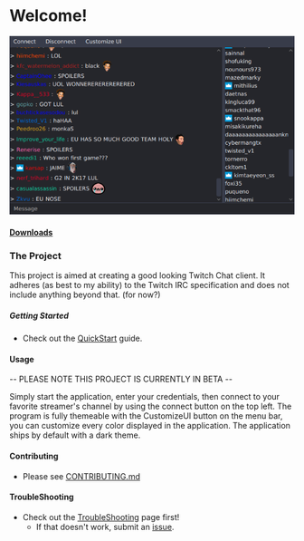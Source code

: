 # Welcome!
![WildChat](https://github.com/AWildBeard/resources/blob/master/WildChat/resources/wildChat.png?raw=true)

#### [Downloads](https://github.com/AWildBeard/WildChat/releases)

### The Project

This project is aimed at creating a good looking Twitch Chat client.
It adheres (as best to my ability) to the Twitch IRC specification
and does not include anything beyond that. (for now?)

##### Getting Started

- Check out the [QuickStart](https://github.com/AWildBeard/WildChat/wiki/QuickStart) guide.

#### Usage

-- PLEASE NOTE THIS PROJECT IS CURRENTLY IN BETA --

Simply start the application, enter your credentials, then connect
to your favorite streamer's channel by using the connect button on the
top left. The program is fully themeable with the CustomizeUI button
on the menu bar, you can customize every color displayed in the
application. The application ships by default with a dark theme.

#### Contributing

- Please see [CONTRIBUTING.md](https://github.com/AWildBeard/WildChat/blob/develop/.github/CONTRIBUTING.md)

#### TroubleShooting

- Check out the [TroubleShooting](https://github.com/AWildBeard/WildChat/wiki/TroubleShooting) page first!
    - If that doesn't work, submit an [issue](https://github.com/AWildBeard/WildChat/issues/new).

